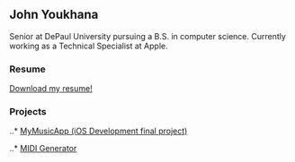 ## John Youkhana
[me]: https://github.com/jyoukhana/jyoukhana.github.io/raw/master/IMG_0471%20(1).jpeg

Senior at DePaul University pursuing a B.S. in computer science. Currently working as a Technical Specialist at Apple. 

### Resume

[Download my resume!](https://github.com/jyoukhana/resume/raw/master/John-Youkhana-Resume.pdf)

### Projects

..* [MyMusicApp (iOS Development final project)](https://github.com/jyoukhana/CSC371FinalProject)

..* [MIDI Generator](https://github.com/jyoukhana/MIDIGenerator)
